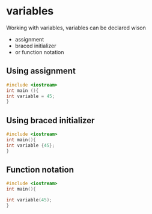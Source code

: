 # variables

Working with variables, variables can be declared wison

- assignment
- braced initializer
- or function notation

## Using assignment

```c++
#include <iostream>
int main (){
int variable = 45;
}
```

## Using braced initializer

```c++
#include <iostream>
int main(){
int variable {45};
}
```

## Function notation

```c++
#include <iostream>
int main(){

int variable(45);
}
```